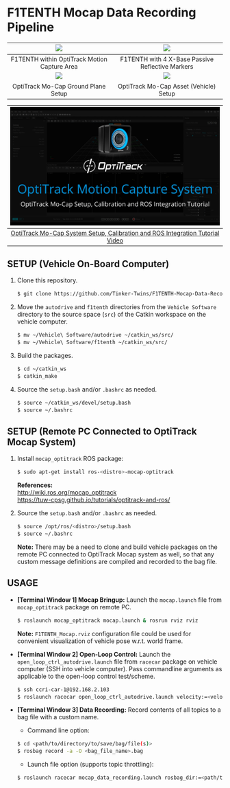 # F1TENTH Mocap Data Recording Pipeline

| <img src="https://github.com/Tinker-Twins/F1TENTH-Mocap-Data-Recording-Pipeline/blob/main/Media/Motion%20Capture%20Area.png" width="500"> | <img src="https://github.com/Tinker-Twins/F1TENTH-Mocap-Data-Recording-Pipeline/blob/main/Media/Vehicle%20with%20Mocap%20Markers.JPG" width="500"> |
| :----------------------------------: | :----------------------------------------------------------------------------------: |
| F1TENTH within OptiTrack Motion Capture Area | F1TENTH with 4 X-Base Passive Reflective Markers |
| <img src="https://github.com/Tinker-Twins/F1TENTH-Mocap-Data-Recording-Pipeline/blob/main/Media/Ground%20Plane%20Setup.JPG" width="500"> | <img src="https://github.com/Tinker-Twins/F1TENTH-Mocap-Data-Recording-Pipeline/blob/main/Media/Asset%20Setup.JPG" width="500"> |
| OptiTrack Mo-Cap Ground Plane Setup | OptiTrack Mo-Cap Asset (Vehicle) Setup |

| [<img src="Media/OptiTrack%20Tutorial.png">](https://youtu.be/JvpxLf8VFvs) |
|:------------------:|
| [OptiTrack Mo-Cap System Setup, Calibration and ROS Integration Tutorial Video](https://youtu.be/JvpxLf8VFvs) |

## SETUP (Vehicle On-Board Computer)

1. Clone this repository.
    ```bash
    $ git clone https://github.com/Tinker-Twins/F1TENTH-Mocap-Data-Recording-Pipeline.git
    ```
2. Move the `autodrive` and `f1tenth` directories from the `Vehicle Software` directory to the source space (`src`) of the Catkin workspace on the vehicle computer.
    ```bash
    $ mv ~/Vehicle\ Software/autodrive ~/catkin_ws/src/
    $ mv ~/Vehicle\ Software/f1tenth ~/catkin_ws/src/
    ```
3. Build the packages.
    ```bash
    $ cd ~/catkin_ws
    $ catkin_make
    ```
4. Source the `setup.bash` and/or `.bashrc` as needed.
    ```bash
    $ source ~/catkin_ws/devel/setup.bash
    $ source ~/.bashrc
    ```

## SETUP (Remote PC Connected to OptiTrack Mocap System)

1. Install `mocap_optitrack` ROS package:
    ```bash
    $ sudo apt-get install ros-<distro>-mocap-optitrack
    ```
    **References:**  
    http://wiki.ros.org/mocap_optitrack  
    https://tuw-cpsg.github.io/tutorials/optitrack-and-ros/  

2. Source the `setup.bash` and/or `.bashrc` as needed.
    ```bash
    $ source /opt/ros/<distro>/setup.bash
    $ source ~/.bashrc
    ```
    **Note:** There may be a need to clone and build vehicle packages on the remote PC connected to OptiTrack Mocap system as well, so that any custom message definitions are compiled and recorded to the bag file.

## USAGE

- **[Terminal Window 1] Mocap Bringup:** Launch the `mocap.launch` file from `mocap_optitrack` package on remote PC.
  ```bash
  $ roslaunch mocap_optitrack mocap.launch & rosrun rviz rviz
  ```
  **Note:**  `F1TENTH_Mocap.rviz` configuration file could be used for convenient visualization of vehicle pose w.r.t. world frame.

- **[Terminal Window 2] Open-Loop Control:** Launch the `open_loop_ctrl_autodrive.launch` file from `racecar` package on vehicle computer (SSH into vehicle computer). Pass commandline arguments as applicable to the open-loop control test/scheme.
  ```bash
  $ ssh ccri-car-1@192.168.2.103
  $ roslaunch racecar open_loop_ctrl_autodrive.launch velocity:=<velocity> steering:=<steering> velocity_noise:=<velocity_noise> steering_noise:=<steering_noise>
  ```

- **[Terminal Window 3] Data Recording:** Record contents of all topics to a bag file with a custom name.

  - Command line option:
  
  ```bash
  $ cd <path/to/directory/to/save/bag/file(s)>
  $ rosbag record -a -O <bag_file_name>.bag
  ```


  - Launch file option (supports topic throttling):
  
  ```bash
  $ roslaunch racecar mocap_data_recording.launch rosbag_dir:=<path/to/directory/to/save/bag/file> rosbag_name:=<bag_file_name>.bag
  ```

